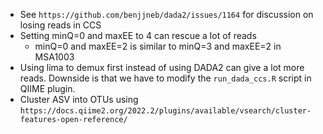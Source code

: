 * See `https://github.com/benjjneb/dada2/issues/1164` for discussion on losing reads in CCS
* Setting minQ=0 and maxEE to 4 can rescue a lot of reads
  * minQ=0 and maxEE=2 is similar to minQ=3 and maxEE=2 in MSA1003
* Using lima to demux first instead of using DADA2 can give a lot more reads. Downside is
  that we have to modify the `run_dada_ccs.R` script in QIIME plugin.
* Cluster ASV into OTUs using `https://docs.qiime2.org/2022.2/plugins/available/vsearch/cluster-features-open-reference/` 


